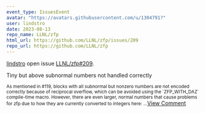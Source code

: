 ```yaml
---
event_type: IssuesEvent
avatar: "https://avatars.githubusercontent.com/u/1304791?"
user: lindstro
date: 2023-08-13
repo_name: LLNL/zfp
html_url: https://github.com/LLNL/zfp/issues/209
repo_url: https://github.com/LLNL/zfp
---
```


<a href='https://github.com/lindstro' target='_blank'>lindstro</a> open issue <a href='https://github.com/LLNL/zfp/issues/209' target='_blank'>LLNL/zfp#209</a>.

<p>Tiny but above subnormal numbers not handled correctly</p><small>As mentioned in #119, blocks with all subnormal but nonzero numbers are not encoded correctly because of reciprocal overflow, which can be avoided using the `ZFP_WITH_DAZ` compile-time macro.  However, there are even larger, normal numbers that cause problems for zfp due to how they are currently converted to integers here:...</small><a href='https://github.com/LLNL/zfp/issues/209' target='_blank'>View Comment</a>